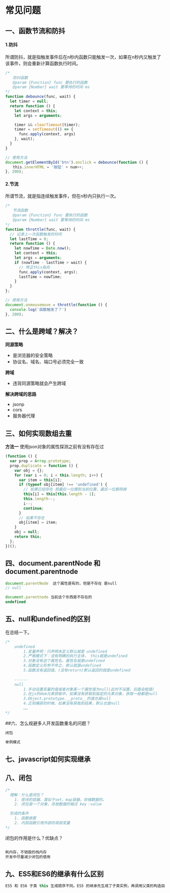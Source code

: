 # 常见问题



## 一、函数节流和防抖

#### 1.防抖

所谓防抖，就是指触发事件后在n秒内函数只能触发一次，如果在n秒内又触发了该事件，则会重新计算函数执行时间。

```js
/*
　　防抖函数
　　@param {Function} func 要执行的函数
　　@param {Number} wait 要等待的时间 ms
*/
function debounce(func, wait) {
  let timer = null;
  return function () {
    let context = this;
    let args = arguments;

    timer && clearTimeout(timer);
    timer = setTimeout(() => {
      func.apply(context, args)
    }, wait);
  }
}

// 使用方法
document.getElementById('btn').onclick = debounce(function () {
　　this.innerHTML = '按钮' + num++;
}, 200);
```



#### 2.节流

所谓节流，就是指连续触发事件，但在n秒内只执行一次。

```js
/*
　　节流函数
　　@param {Function} func 要执行的函数
　　@param {Number} wait 要等待的时间 ms
*/
function throttle(func, wait) {
  // 记录上一次函数触发的时间
  let lastTime = 0;
  return function () {
    let nowTime = Date.now();
    let context = this;
    let args = arguments;
    if (nowTime - lastTime > wait) {
      // 修正this指向
      func.apply(context, args);
      lastTime = nowTime;
    }
  }
};

// 使用方法
document.onmousemove = throttle(function () {
  console.log('函数触发了？')
}, 200);
```



## 二、什么是跨域？解决？

**同源策略**

- 是浏览器的安全策略
- 协议名、域名、端口号必须完全一致

**跨域**

- 违背同源策略就会产生跨域

**解决跨域的思路**

- jsonp
- cors
- 服务器代理



## 三、如何实现数组去重

**方法一** 使用json对象的属性探测之前有没有存在过

```js
(function () {
  var prop = Array.prototype;
  prop.duplicate = function () {
    var obj = {};
    for (var i = 0; i < this.length; i++) {
      var item = this[i];
      if (typeof obj[item] !== 'undefined') {
        // 如果已经存在 把最后一位挪到当前位置，最后一位删除掉
        this[i] = this[this.length - 1];
        this.length--;
        i--;
        continue;
      }
      // 如果不存在
      obj[item] = item;
    }
    obj = null;
    return this;
  };
})();
```



## 四、document.parentNode 和 document.parentnode

```js
document.parentNode  这个属性是有的，但是不存在 是null
// null

document.parentnode 当前这个东西是不存在的
undefined

```



## 五、null和undefined的区别

在总结一下。

```js
/*
	undefined
		1.变量声明：只声明未定义默认就是 undefined
		2.严格模式下：没有明确的执行主体， this就是undefined
		3.对象没有这个属性名，属性名就是undefined
		4.函数定义形参不传之，默认就是undefined
		5.函数没有返回值，(没有return)默认返回的就是undefined
		
	------
	null
		1.手动设置变量的值或者对象某一个属性值为null(此时不设置，后面会赋值)
		2.在js的dom元素获取中，如果没有获取到指定的元素对象，获取一般都是null
		3.Object.prototype.__proto__的值也是null
		4.正则捕获的时候，如果没有获取到结果，默认也是null
		……
*/
```



##六、怎么规避多人开发函数重名的问题？

```js
闭包

单例模式
```



## 七、javascript如何实现继承



## 八、闭包

```js
/*
  理解：什么是闭包？
    1. 密闭的容器、类似于set、map容器，存储数据的。
    2. 闭包是一个对象，存放数据的格式 key：value

  形成的条件
    1. 函数嵌套
    2. 内部函数引用外部的局部变量
*/
```

闭包的作用是什么？优缺点？

```js

耗内存，不销毁的栈内存
开发中尽量减少闭包的使用
```







## 九、ES5和ES6的继承有什么区别

```js
ES5 和 ES6 子类 this 生成顺序不同。ES5 的继承先生成了子类实例，再调用父类的构造函数修饰子类实例，ES6 的继承先生成父类实例，再调用子类的构造函数修饰父类实例。这个差别使得 ES6 可以继承内置对象。
```











